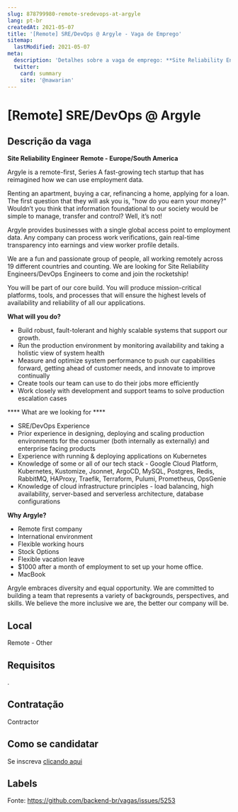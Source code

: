 ```yaml
---
slug: 878799980-remote-sredevops-at-argyle
lang: pt-br
createdAt: 2021-05-07
title: '[Remote] SRE/DevOps @ Argyle - Vaga de Emprego'
sitemap:
  lastModified: 2021-05-07
meta:
  description: 'Detalhes sobre a vaga de emprego: **Site Reliability Engineer** **Remote - Europe/South America** Argyle is a remote-first, Series A fast-growing tech startup that has reimagined how we can use employment data. Renting an apartment, buying a car, refinancing a home, applying for a loan. The first question that they will ask you is, "how do you earn your money?" Wouldn’t you think that information foundational to our society would be simple to manage, transfer and control? Well, it’s not! Argyle provides businesses with a single global access point to employment data. Any company can process work verifications, gain real-time transparency into earnings and view worker profile details. We are a fun and passionate group of people, all working remotely across 19 different countries and counting. We are looking for Site Reliability Engineers/DevOps Engineers to come and join the rocketship! You will be part of our core build. You will produce mission-critical platforms, tools, and processes that will ensure the highest levels of availability and reliability of all our applications. **What will you do?** - Build robust, fault-tolerant and highly scalable systems that support our growth. - Run the production environment by monitoring availability and taking a holistic view of system health - Measure and optimize system performance to push our capabilities forward, getting ahead of customer needs, and innovate to improve continually - Create tools our team can use to do their jobs more efficiently - Work closely with development and support teams to solve production escalation cases **** What are we looking for **** - SRE/DevOps Experience - Prior experience in designing, deploying and scaling production environments for the consumer (both internally as externally) and enterprise facing products - Experience with running & deploying applications on Kubernetes - Knowledge of some or all of our tech stack - Google Cloud Platform, Kubernetes, Kustomize, Jsonnet, ArgoCD, MySQL, Postgres, Redis, RabbitMQ, HAProxy, Traefik, Terraform, Pulumi, Prometheus, OpsGenie - Knowledge of cloud infrastructure principles - load balancing, high availability, server-based and serverless architecture, database configurations **Why Argyle?** - Remote first company - International environment - Flexible working hours - Stock Options - Flexible vacation leave - $1000 after a month of employment to set up your home office. - MacBook Argyle embraces diversity and equal opportunity. We are committed to building a team that represents a variety of backgrounds, perspectives, and skills. We believe the more inclusive we are, the better our company will be.'
  twitter:
    card: summary
    site: '@nawarian'
---
```


# [Remote] SRE/DevOps @ Argyle

## Descrição da vaga

**Site Reliability Engineer**
**Remote - Europe/South America**

Argyle is a remote-first, Series A fast-growing tech startup that has reimagined how we can use employment data.

Renting an apartment, buying a car, refinancing a home, applying for a loan. The first question that they will ask you is, "how do you earn your money?" Wouldn’t you think that information foundational to our society would be simple to manage, transfer and control? Well, it’s not!

Argyle provides businesses with a single global access point to employment data. Any company can process work verifications, gain real-time transparency into earnings and view worker profile details.

We are a fun and passionate group of people, all working remotely across 19 different countries and counting. We are looking for Site Reliability Engineers/DevOps Engineers to come and join the rocketship!

You will be part of our core build. You will produce mission-critical platforms, tools, and processes that will ensure the highest levels of availability and reliability of all our applications.

**What will you do?**

- Build robust, fault-tolerant and highly scalable systems that support our growth.
- Run the production environment by monitoring availability and taking a holistic view of system health
- Measure and optimize system performance to push our capabilities forward, getting ahead of customer needs, and innovate to improve continually
- Create tools our team can use to do their jobs more efficiently
- Work closely with development and support teams to solve production escalation cases

**** What are we looking for ****

- SRE/DevOps Experience
- Prior experience in designing, deploying and scaling production environments for the consumer (both internally as externally) and enterprise facing products
- Experience with running & deploying applications on Kubernetes
- Knowledge of some or all of our tech stack - Google Cloud Platform, Kubernetes, Kustomize, Jsonnet, ArgoCD, MySQL, Postgres, Redis, RabbitMQ, HAProxy, Traefik, Terraform, Pulumi, Prometheus, OpsGenie
- Knowledge of cloud infrastructure principles - load balancing, high availability, server-based and serverless architecture, database configurations

**Why Argyle?**

- Remote first company
- International environment
- Flexible working hours
- Stock Options
- Flexible vacation leave
- $1000 after a month of employment to set up your home office.
- MacBook

Argyle embraces diversity and equal opportunity. We are committed to building a team that represents a variety of backgrounds, perspectives, and skills. We believe the more inclusive we are, the better our company will be.

## Local

Remote - Other

## Requisitos

.

## Contratação

Contractor

## Como se candidatar

Se inscreva [clicando aqui](https://www.pyjobs.com.br/job/2542)

## Labels



Fonte: https://github.com/backend-br/vagas/issues/5253